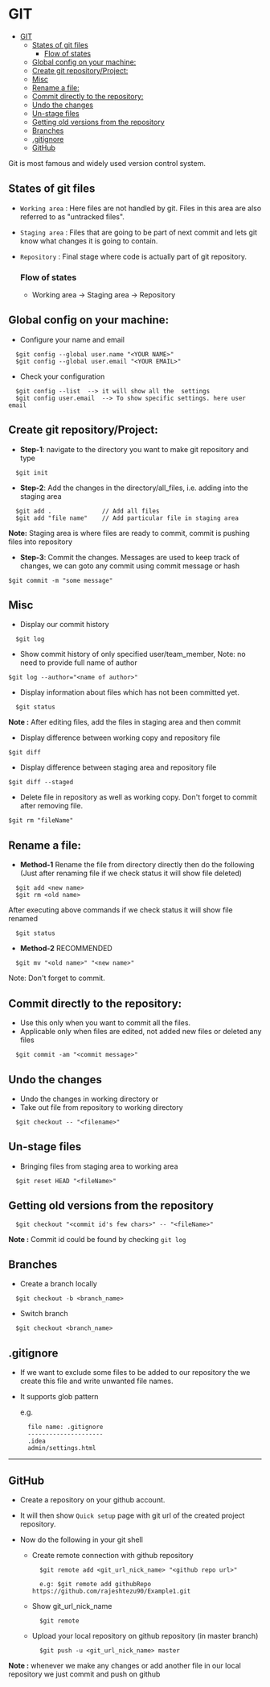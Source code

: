 # GIT

- [GIT](#git)
  - [States of git files](#states-of-git-files)
    - [Flow of states](#flow-of-states)
  - [Global config on your machine:](#global-config-on-your-machine)
  - [Create git repository/Project:](#create-git-repositoryproject)
  - [Misc](#misc)
  - [Rename a file:](#rename-a-file)
  - [Commit directly to the repository:](#commit-directly-to-the-repository)
  - [Undo the changes](#undo-the-changes)
  - [Un-stage files](#un-stage-files)
  - [Getting old versions from the repository](#getting-old-versions-from-the-repository)
  - [Branches](#branches)
  - [.gitignore](#gitignore)
  - [GitHub](#github)

Git is most famous and widely used version control system.

## States of git files

- `Working area` : Here files are not handled by git. Files in this area are also referred to as "untracked files".
- `Staging area` : Files that are going to be part of next commit and lets git know what changes it is going to contain.
- `Repository` : Final stage where code is actually part of git repository.

  ### Flow of states

  - Working area -> Staging area -> Repository

## Global config on your machine:

- Configure your name and email

```
  $git config --global user.name "<YOUR NAME>"
  $git config --global user.email "<YOUR EMAIL>"
```

- Check your configuration

```
  $git config --list  --> it will show all the  settings
  $git config user.email  --> To show specific settings. here user email
```

## Create git repository/Project:

- **Step-1**: navigate to the directory you want to make git repository and type

```
  $git init
```

- **Step-2**: Add the changes in the directory/all_files, i.e. adding into the staging area

```
  $git add .              // Add all files
  $git add "file name"    // Add particular file in staging area
```

**Note:** Staging area is where files are ready to commit, commit is pushing files into repository

- **Step-3**: Commit the changes. Messages are used to keep track of changes, we can goto any commit using commit message or hash

```
$git commit -m "some message"
```

## Misc

- Display our commit history

```
  $git log
```

- Show commit history of only specified user/team_member, Note: no need to provide full name of author

```
$git log --author="<name of author>"
```

- Display information about files which has not been committed yet.

```
  $git status
```

**Note :** After editing files, add the files in staging area and then commit

- Display difference between working copy and repository file

```
$git diff
```

- Display difference between staging area and repository file

```
$git diff --staged
```

- Delete file in repository as well as working copy. Don't forget to commit after removing file.

```
$git rm "fileName"
```

## Rename a file:

- **Method-1**
  Rename the file from directory directly then do the following
  (Just after renaming file if we check status it will show file deleted)

```
  $git add <new name>
  $git rm <old name>
```

After executing above commands if we check status it will show file renamed

```
  $git status
```

- **Method-2** RECOMMENDED

```
  $git mv "<old name>" "<new name>"
```

Note: Don't forget to commit.

## Commit directly to the repository:

- Use this only when you want to commit all the files.
- Applicable only when files are edited, not added new files or deleted any files

```
  $git commit -am "<commit message>"
```

## Undo the changes

- Undo the changes in working directory or
- Take out file from repository to working directory

```
  $git checkout -- "<filename>"
```

## Un-stage files

- Bringing files from staging area to working area

```
  $git reset HEAD "<fileName>"
```

## Getting old versions from the repository

```
  $git checkout "<commit id's few chars>" -- "<fileName>"
```

**Note :** Commit id could be found by checking `git log`

## Branches

- Create a branch locally

```
  $git checkout -b <branch_name>
```

- Switch branch

```
  $git checkout <branch_name>
```

## .gitignore

- If we want to exclude some files to be added to our repository the we create this file and write unwanted file names.
- It supports glob pattern

  e.g.

  ```
    file name: .gitignore
    ---------------------
    .idea
    admin/settings.html
  ```

---

## GitHub

- Create a repository on your github account.
- It will then show `Quick setup` page with git url of the created project repository.

- Now do the following in your git shell

  - Create remote connection with github repository

    ```
      $git remote add <git_url_nick_name> "<github repo url>"

      e.g: $git remote add githubRepo https://github.com/rajeshtezu90/Example1.git
    ```

  - Show git_url_nick_name

    ```
      $git remote
    ```

  - Upload your local repository on github repository (in master branch)
    ```
      $git push -u <git_url_nick_name> master
    ```

**Note :** whenever we make any changes or add another file in our local repository we just commit and push on github
